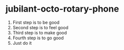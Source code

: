 # jubilant-octo-rotary-phone
1. First step is to be good
2. Second step is to feel good
3. Third step is to make good
4. Fourth step is to go good
5. Just do it